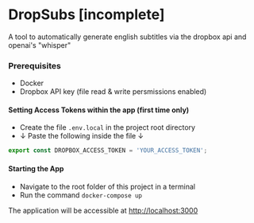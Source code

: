 # DropSubs [incomplete]

A tool to automatically generate english subtitles via the dropbox api and openai's "whisper"

### Prerequisites

- Docker
- Dropbox API key (file read & write persmissions enabled)

#### Setting Access Tokens within the app (first time only)
- Create the file `.env.local` in the project root directory
- ↓ Paste the following inside the file ↓
```javascript
export const DROPBOX_ACCESS_TOKEN = 'YOUR_ACCESS_TOKEN';
```

#### Starting the App
- Navigate to the root folder of this project in a terminal
- Run the command `docker-compose up`
  
The application will be accessible at [http://localhost:3000](http://localhost:3000)
